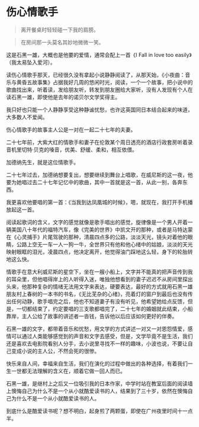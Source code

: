 # 伤心情歌手

> 离开餐桌时轻轻碰一下我的肩膀。

> 在房间那一头莫名其妙地微微一笑。

这是石黑一雄，大概也是他要的爱情，通常会配上一首《I Fall in love too easily》（我太易坠入爱河）。

读伤心情歌手那天，已经很久没有拿起小说静静阅读了，从那天始，《小夜曲：音乐与黄昏五故事集》占据我好几周的悠闲时光，阅读，一个一个故事，把小说中的歌曲找出来，听着读，发给朋友听，转发到朋友圈给大家听，没有人发现有个人在读石黑一雄，即使他是去年的诺贝尔文学奖得主。

我只好也只能一个人静静享受这种静谧忧愁，也许这英国同日本结合起来的味道，大多数人不爱闻。

伤心情歌手的故事主人公是一对在一起二十七年的夫妻。

二十七年前，大紫大红的情歌手和妻子在伦敦某个周日透亮的酒店行政套房听着录音机里切特·贝克的嗓音，优美、舒缓、柔和，相互依偎。

加德纳先生，就是这位情歌手。

二十七年过去，加德纳想要复出，想要继续到舞台上唱歌，在威尼斯的这一夜，他要为她唱过去二十七年记忆中的歌曲，其中一首就是这一首，从此一别，各奔东西。

我更喜欢他要唱的第一首：《当我到达凤凰城的时候》，嗯，就现在，我打开手机播放起这一首。

阅读起歌词的含义，文字的感觉就像是歌手唱出的感觉，旋律像是一个男人开着一辆美国八十年代的福特汽车，像《完美的世界》中凯文开的那种，或者是马特达蒙在《心灵捕手》片尾驾驶的那种，清晨四点多的公路，淡淡天光，镜头对着他的眼睛，公路上空无一车一人一狗一牛，全世界只有他和他心绪中的姑娘，淡淡的天光映射眼眶的泪光，凌晨四点，他决定离开，他觉得油门踩地这么轻，身下的轮胎转地这么快。

情歌手在意大利威尼斯的星空下，坐在一艘小船上，文字并不能真的把声音传到我的耳朵里，但他唱得岸上的人听得入迷，唯独他想看到的妻子迟迟不从房间里探出头来，他那种复杂的情绪无法用文字来表达，硬要表达，最好的方式就用石黑一雄朋友村上春树的一本书的书名，《无比芜杂的心绪》，亮着灯的窗户到最后也没有传出任何动静，歌手唱完之后，他也不知道妻子有没有听见，他希望她给点反馈，但是，一切都结束了，约定要唱的三支歌都唱完了，二十七年的婚姻就此结束，小船靠岸，主人公给了故事的讲述者一沓钱，告诉他以后应该如何更好的伴奏。

石黑一雄的文字，都带着音乐和忧愁，用文学的方式讲述一对又一对恩怨情爱，感情可以通过人类能够感觉到的声音和文字去感受，但是，文学毕竟不是生活，我们还是喜欢去电影院看别人分手，去小说里寻找不一样的趣味，小波也说，不要让自己变成小说的主人公，不然会死的很惨。

快乐来自人间，幸福来自生活，我们在演化的过程中做出的各种选择，有着我们一生一世都无法理解的含义在，顺着它做一回人而已。

石黑一雄，是继村上之后又一位吸引我的日本作家，中学时站在教室后面的阅读墙上懊悔自己为什么不是一个从小就酷爱读书的人，结果到了三十岁，依然在懊悔自己为什么不是一个从小就酷爱读书的人。

到底什么是酷爱读书呢？想不明白，起身煎了两颗蛋，即使在广州夜里时间十一点半。 



